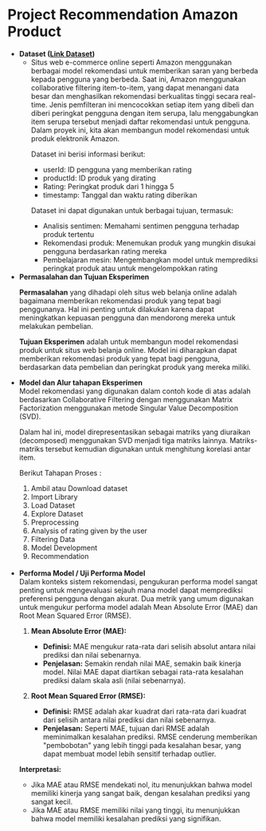 # Project Recommendation Amazon Product

<ul>
    <li><b>Dataset (<a href="https://www.kaggle.com/datasets/saurav9786/amazon-product-reviews">Link Dataset</a>) </b>
      <ul> 
        <li>Situs web e-commerce online seperti Amazon menggunakan berbagai model rekomendasi untuk memberikan saran yang berbeda kepada pengguna yang berbeda. Saat ini, Amazon menggunakan collaborative filtering item-to-item, yang dapat menangani data besar dan menghasilkan rekomendasi berkualitas tinggi secara real-time. Jenis pemfilteran ini mencocokkan setiap item yang dibeli dan diberi peringkat pengguna dengan item serupa, lalu menggabungkan item serupa tersebut menjadi daftar rekomendasi untuk pengguna. Dalam proyek ini, kita akan membangun model rekomendasi untuk produk elektronik Amazon.

Dataset ini berisi informasi berikut:
<ul>
    <li>userId: ID pengguna yang memberikan rating</li>
    <li>productId: ID produk yang dirating</li>
    <li>Rating: Peringkat produk dari 1 hingga 5</li>
    <li>timestamp: Tanggal dan waktu rating diberikan</li>
</ul>

Dataset ini dapat digunakan untuk berbagai tujuan, termasuk:
<ul>
    <li>Analisis sentimen: Memahami sentimen pengguna terhadap produk tertentu</li>
    <li>Rekomendasi produk: Menemukan produk yang mungkin disukai pengguna berdasarkan rating mereka</li>
    <li>Pembelajaran mesin: Mengembangkan model untuk memprediksi peringkat produk atau untuk mengelompokkan rating</li>
</ul>

</li>
      </ul>
    </li>
    <li><b>Permasalahan dan Tujuan Eksperimen</b></li>
    
<b>Permasalahan</b>
yang dihadapi oleh situs web belanja online adalah bagaimana memberikan rekomendasi produk yang tepat bagi penggunanya. Hal ini penting untuk dilakukan karena dapat meningkatkan kepuasan pengguna dan mendorong mereka untuk melakukan pembelian.

<b>Tujuan Eksperimen</b>
adalah untuk membangun model rekomendasi produk untuk situs web belanja online. Model ini diharapkan dapat memberikan rekomendasi produk yang tepat bagi pengguna, berdasarkan data pembelian dan peringkat produk yang mereka miliki.
    <li><b>Model dan Alur tahapan Eksperimen</b></li>
    Model rekomendasi yang digunakan dalam contoh kode di atas adalah berdasarkan Collaborative Filtering dengan menggunakan Matrix Factorization menggunakan metode Singular Value Decomposition (SVD).

Dalam hal ini, model direpresentasikan sebagai matriks yang diuraikan (decomposed) menggunakan SVD menjadi tiga matriks lainnya. Matriks-matriks tersebut kemudian digunakan untuk menghitung korelasi antar item.

Berikut Tahapan Proses :
<ol type="1">
  <li>Ambil atau Download dataset</li>
  <li>Import Library</li>
  <li>Load Dataset</li>
  <li>Explore Dataset</li>
  <li>Preprocessing</li>
  <li>Analysis of rating given by the user</li>
  <li>Filtering Data</li>
  <li>Model Development</li>
  <li>Recommendation</li>
</ol><br>


<li><b>Performa Model / Uji Performa Model</b></li>
    Dalam konteks sistem rekomendasi, pengukuran performa model sangat penting untuk mengevaluasi sejauh mana model dapat memprediksi preferensi pengguna dengan akurat. Dua metrik yang umum digunakan untuk mengukur performa model adalah Mean Absolute Error (MAE) dan Root Mean Squared Error (RMSE).

1. **Mean Absolute Error (MAE):**
   - **Definisi:** MAE mengukur rata-rata dari selisih absolut antara nilai prediksi dan nilai sebenarnya.
   - **Penjelasan:** Semakin rendah nilai MAE, semakin baik kinerja model. Nilai MAE dapat diartikan sebagai rata-rata kesalahan prediksi dalam skala asli (nilai sebenarnya).

2. **Root Mean Squared Error (RMSE):**
   - **Definisi:** RMSE adalah akar kuadrat dari rata-rata dari kuadrat dari selisih antara nilai prediksi dan nilai sebenarnya.
   - **Penjelasan:** Seperti MAE, tujuan dari RMSE adalah meminimalkan kesalahan prediksi. RMSE cenderung memberikan "pembobotan" yang lebih tinggi pada kesalahan besar, yang dapat membuat model lebih sensitif terhadap outlier.

**Interpretasi:**
- Jika MAE atau RMSE mendekati nol, itu menunjukkan bahwa model memiliki kinerja yang sangat baik, dengan kesalahan prediksi yang sangat kecil.
- Jika MAE atau RMSE memiliki nilai yang tinggi, itu menunjukkan bahwa model memiliki kesalahan prediksi yang signifikan.

</ul>
